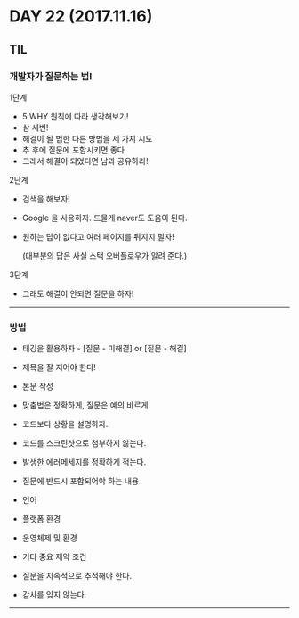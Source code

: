 # DAY 22 (2017.11.16)
 
## TIL

### 개발자가 질문하는 법!

1단계
- 5 WHY 원칙에 따라 생각해보기!
- 삼 세번!
 - 해결이 될 법한 다른 방법을 세 가지 시도
 - 추 후에 질문에 포함시키면 좋다
- 그래서 해결이 되었다면 남과 공유하라!

2단계
- 검색을 해보자!
 - Google 을 사용하자. 드물게 naver도 도움이 된다.
 - 원하는 답이 없다고 여러 페이지를 뒤지지 말자!

   (대부분의 답은 사실 스택 오버플로우가 알려 준다.)

3단계
- 그래도 해결이 안되면 질문을 하자!

---
### 방법

- 태깅을 활용하자 - [질문 - 미해결] or [질문 - 해결]

- 제목을 잘 지어야 한다!

- 본문 작성
 - 맞춤법은 정확하게, 질문은 예의 바르게
 - 코드보다 상황을 설명하자.
 - 코드를 스크린샷으로 첨부하지 않는다.
 - 발생한 에러메세지를 정확하게 적는다.

- 질문에 반드시 포함되어야 하는 내용
 - 언어
 - 플랫폼 환경
 - 운영체제 및 환경
 - 기타 중요 제약 조건

- 질문을 지속적으로 추적해야 한다.
- 감사를 잊지 않는다.

---
